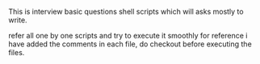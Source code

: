 This is interview basic questions shell scripts which will asks mostly to write.

refer all one by one scripts and try to execute it smoothly
for reference i have added the comments in each file, do checkout before executing the files. 
 
